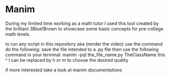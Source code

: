 # Manim
During my limited time working as a math tutor I used this tool created by the brilliant 3Blue1Brown to showcase some basic concepts for pre-college math levels.


to run any script in this repository aka (render the video) use the command do the following:
save the file intended to a .py file then use the following command in your terminal:
manim -pql the_file_name.py TheClassName
    this ^ l can be replaced by h or m to choose the desired quality


if more interested take a look at manim documentations
